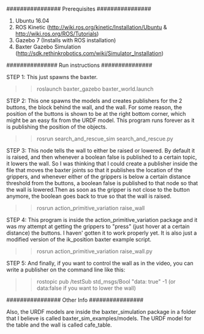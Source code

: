 ################ Prerequisites ################ 

1. Ubuntu 16.04
2. ROS Kinetic (http://wiki.ros.org/kinetic/Installation/Ubuntu & http://wiki.ros.org/ROS/Tutorials)
3. Gazebo 7 (Installs with ROS installation) 
4. Baxter Gazebo Simulation (http://sdk.rethinkrobotics.com/wiki/Simulator_Installation)

############### Run instructions ############### 

STEP 1: This just spawns the baxter. 
>> roslaunch baxter_gazebo baxter_world.launch

STEP 2: This one spawns the models and creates publishers for the 2 buttons, the block behind the wall, and the wall. For some reason, the position of the buttons is shown to be at the right bottom corner, which might be an easy fix from the URDF model. This program runs forever as it is publishing the position of the objects.
>> rosrun search_and_rescue_sim search_and_rescue.py

STEP 3: This node tells the wall to either be raised or lowered. By default it is raised, and then whenever a boolean false is published to a certain topic, it lowers the wall. So I was thinking that I could create a publisher inside the file that moves the baxter joints so that it publishes the location of the grippers, and whenever either of the grippers is below a certain distance threshold from the buttons, a boolean false is published to that node so that the wall is lowered.Then as soon as the gripper is not close to the button anymore, the boolean goes back to true so that the wall is raised. 
>> rosrun action_primitive_variation raise_wall

STEP 4: This program is inside the action_primitive_variation package and it was my attempt at getting the grippers to "press" (just hover at a certain distance) the buttons. I haven' gotten it to work properly yet. It is also just a modified version of the ik_position baxter example script. 
>> rosrun action_primitive_variation raise_wall.py 

STEP 5: And finally, if you want to control the wall as in the video, you can write a publisher on the command line like this: 
>> rostopic pub /testSub std_msgs/Bool "data: true" -1 (or data:false if you want to lower the wall)

################ Other Info ################ 

Also, the URDF models are inside the baxter_simulation package in a folder that I believe is called baxter_sim_examples/models. The URDF model for the table and the wall is called cafe_table. 

